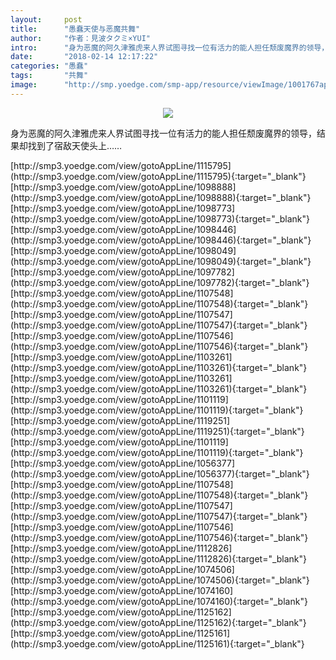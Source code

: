 ```yaml
---
layout:     post
title:      "愚蠢天使与恶魔共舞"
author:     "作者：見波タクミ×YUI"
intro:      "身为恶魔的阿久津雅虎来人界试图寻找一位有活力的能人担任颓废魔界的领导，结果却找到了宿敌天使头上……"
date:       "2018-02-14 12:17:22"
categories: "愚蠢"
tags:       "共舞"
image:      "http://smp.yoedge.com/smp-app/resource/viewImage/1001767appline.png"
---
```

<div style="text-align: center">
<p><img src="http://smp.yoedge.com/smp-app/resource/viewImage/1001767appline.png"/></p>
</div>
<p class="post-meta">
<span>身为恶魔的阿久津雅虎来人界试图寻找一位有活力的能人担任颓废魔界的领导，结果却找到了宿敌天使头上……</span>
</p>
[http://smp3.yoedge.com/view/gotoAppLine/1115795](http://smp3.yoedge.com/view/gotoAppLine/1115795){:target="_blank"}
[http://smp3.yoedge.com/view/gotoAppLine/1098888](http://smp3.yoedge.com/view/gotoAppLine/1098888){:target="_blank"}
[http://smp3.yoedge.com/view/gotoAppLine/1098773](http://smp3.yoedge.com/view/gotoAppLine/1098773){:target="_blank"}
[http://smp3.yoedge.com/view/gotoAppLine/1098446](http://smp3.yoedge.com/view/gotoAppLine/1098446){:target="_blank"}
[http://smp3.yoedge.com/view/gotoAppLine/1098049](http://smp3.yoedge.com/view/gotoAppLine/1098049){:target="_blank"}
[http://smp3.yoedge.com/view/gotoAppLine/1097782](http://smp3.yoedge.com/view/gotoAppLine/1097782){:target="_blank"}
[http://smp3.yoedge.com/view/gotoAppLine/1107548](http://smp3.yoedge.com/view/gotoAppLine/1107548){:target="_blank"}
[http://smp3.yoedge.com/view/gotoAppLine/1107547](http://smp3.yoedge.com/view/gotoAppLine/1107547){:target="_blank"}
[http://smp3.yoedge.com/view/gotoAppLine/1107546](http://smp3.yoedge.com/view/gotoAppLine/1107546){:target="_blank"}
[http://smp3.yoedge.com/view/gotoAppLine/1103261](http://smp3.yoedge.com/view/gotoAppLine/1103261){:target="_blank"}
[http://smp3.yoedge.com/view/gotoAppLine/1103261](http://smp3.yoedge.com/view/gotoAppLine/1103261){:target="_blank"}
[http://smp3.yoedge.com/view/gotoAppLine/1101119](http://smp3.yoedge.com/view/gotoAppLine/1101119){:target="_blank"}
[http://smp3.yoedge.com/view/gotoAppLine/1119251](http://smp3.yoedge.com/view/gotoAppLine/1119251){:target="_blank"}
[http://smp3.yoedge.com/view/gotoAppLine/1101119](http://smp3.yoedge.com/view/gotoAppLine/1101119){:target="_blank"}
[http://smp3.yoedge.com/view/gotoAppLine/1056377](http://smp3.yoedge.com/view/gotoAppLine/1056377){:target="_blank"}
[http://smp3.yoedge.com/view/gotoAppLine/1107548](http://smp3.yoedge.com/view/gotoAppLine/1107548){:target="_blank"}
[http://smp3.yoedge.com/view/gotoAppLine/1107547](http://smp3.yoedge.com/view/gotoAppLine/1107547){:target="_blank"}
[http://smp3.yoedge.com/view/gotoAppLine/1107546](http://smp3.yoedge.com/view/gotoAppLine/1107546){:target="_blank"}
[http://smp3.yoedge.com/view/gotoAppLine/1112826](http://smp3.yoedge.com/view/gotoAppLine/1112826){:target="_blank"}
[http://smp3.yoedge.com/view/gotoAppLine/1074506](http://smp3.yoedge.com/view/gotoAppLine/1074506){:target="_blank"}
[http://smp3.yoedge.com/view/gotoAppLine/1074160](http://smp3.yoedge.com/view/gotoAppLine/1074160){:target="_blank"}
[http://smp3.yoedge.com/view/gotoAppLine/1125162](http://smp3.yoedge.com/view/gotoAppLine/1125162){:target="_blank"}
[http://smp3.yoedge.com/view/gotoAppLine/1125161](http://smp3.yoedge.com/view/gotoAppLine/1125161){:target="_blank"}


